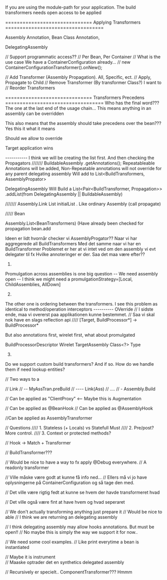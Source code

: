 
If you are using the module-path for your application. The build transformers needs open access to be applied
 
============================== Applying Transformers ==================================

   Assembly Annotation, 
   Bean Class Annotation,
   
   DelegatingAssembly 
   
   
   // Support programmatic access??
      // Per Bean, Per Container // What is the use case We have a ContainerConfiguration already... 
      // new ContainerConfigurationTransformer().onNew();


   // Add Transformer (Assembly Propagation). All, Specific, ect. // Apply, Propagate to Child
   // Remove Transformer (By transformer Class?) I want to
   // Reorder Transformers      
      
============================== Transformers Precedens ==================================
Who has the final word??? The one at the last end of the usage chain... This means anything in an assembly can be overridden

This also means that the assembly should take precedens over the bean??? Yes this it what it means

Should we allow to override      

Target application wins


----------- I think we will be creating the list first. And then checking the Propagators
/////// BuildableAssembly
  .getAnnotations(); Repeatableable Annotations will be added, Non-Repeatable annotations will not override for any parent delegating assembly
  Will add to List<BuildTransformers, AssemblyPropator>

DelegatingAssembly
  Will Build a List<Pair<BuildTransformer, Propagation>> 
    .addList(from DelegatingAssembly || BuildableAssembly)      
      
/////// Assembly.Link
   List<Propagated Transformers> initialList
   . Like ordinary Assembly   (call propagate)      

      
///// Bean

Assembly.List<BeanTransformers) (Have already been checked for propagation
  bean.add

Ideen er lidt hvornår checker vi AssemblyProgator??
  Naar vi har aggregerede all BuildTransformers
  Med det samme naar vi har en BuildTransformer
    Problemet er her at vi intet ved om den assembly vi evt delegater til fx Hvilke annoteringer er der. Saa det maa være efter??
  
1.
Promulgation across assemblies is one big question
-- We need assembly open
-- I think we might need a promulgationStrategy=[Local, ChildAssemblies, AllDown]

2.
The other one is ordering between the transformers. 
I see this problem as identical  to method/operation interceptors
---------- OVerride
// I sidste ende, maa vi overerst paa applikationen kunne bestemmet.
// Saa vi skal nok have en slags reflection api
//// [Target, BuildProcessor*] -> BuildProcessor*

But also annotations first, wirelet first, what about promulgated

BuildProcessorDescriptor
   Wirelet
   TargetAssembly
   Class<?> Type



3.
Do we support custom build transformers?
And if so. How do we handle them if need lookup entities?

// Two ways to a

// Link
// -- MyAssTran.preBuild
// ---- Link(Ass)
// ....
// - Assembly.Build


// Can be applied as "ClientProxy" <-- Maybe this is Augmentation

// Can be applied as @BeanHook
// Can be applied as @AssemblyHook

//Can be applied as AssemblyTransformer

// Questions
//// 1. Stateless  (+ Locals) vs Statefull Must
//// 2. Pre/post? More control.
//// 3. Context or protected methods?

// Hook -> Match + Transformer

// BuildTransformer???

// Would be nice to have a way to fx apply @Debug everywhere.
// A readonly transformer

// Ville måske være godt at kunne få info ned...
// Ellers må vi jo have oplysningerne på ContainerConfiguration og så tage den med.

// Det ville være rigtig fedt at kunne se hvem der havde transformeret hvad

// Det ville også være fint at have hvem og hvad seperaret

// We don't actually transforming anything just prepare it
// Would be nice to able
// I think we are returning an delegating assembly

// I think delegating assembly may allow hooks annotations. But must be open!!
// No maybe this is simply the way we support it for now..

// We need some cool examples.
// Like print everytime a bean is instantiated

// Maybe it is instrument\
// Maaske optrader det en synthetics delegated assembly

// Recursively er specielt.. ComponentTransformer??? Hmmm